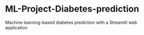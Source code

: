 # ML-Project-Diabetes-prediction
Machine learning-based diabetes prediction with a Streamlit web application
